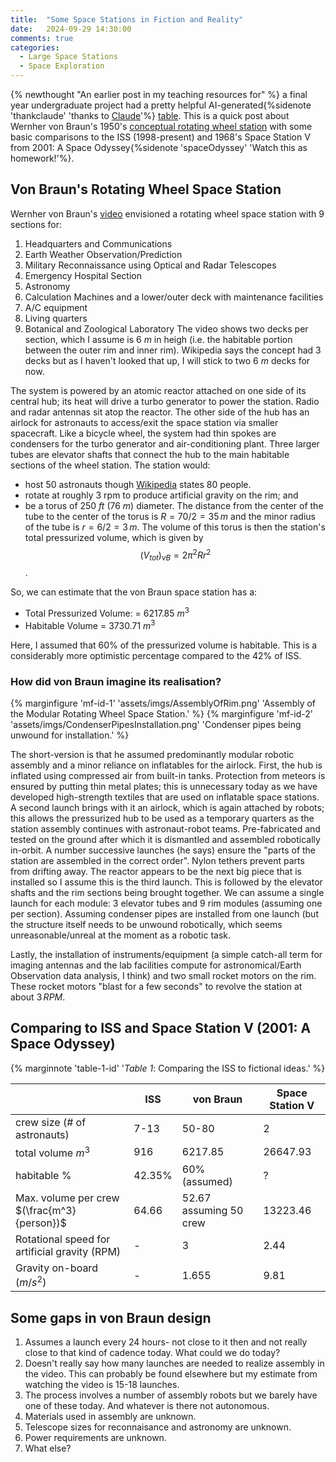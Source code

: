 ```yaml
---
title:  "Some Space Stations in Fiction and Reality"
date:   2024-09-29 14:30:00
comments: true
categories:
  - Large Space Stations
  - Space Exploration
---
```

{% newthought "An earlier post in my teaching resources for" %} a final
year undergraduate project had a pretty helpful
AI-generated{%sidenote 'thankclaude' 'thanks to [Claude](claude.ai)'%}
[table](https://www.angadhn.com/online_textbooks/UG_final_year_project/#large-space-stations-modular-or-monolithic).
This is a quick post about Wernher von Braun's 1950's
[conceptual rotating wheel station](https://www.youtube.com/watch?v=5JJL8CUfF-o) with some basic comparisons
to the ISS (1998-present) and 1968's Space Station V from 2001: A Space
Odyssey{%sidenote 'spaceOdyssey' 'Watch this as homework!'%}.

## Von Braun's Rotating Wheel Space Station
Wernher von Braun's [video](https://www.youtube.com/watch?v=5JJL8CUfF-o) envisioned a rotating wheel
space station with 9 sections for:
1. Headquarters and Communications
2. Earth Weather Observation/Prediction
3. Military Reconnaissance using Optical and Radar Telescopes
4. Emergency Hospital Section
5. Astronomy
6. Calculation Machines and a lower/outer deck with maintenance facilities
7. A/C equipment
8. Living quarters
9. Botanical and Zoological Laboratory
The video shows two decks per section, which I assume is 6 $m$ in heigh (i.e. the habitable portion between the
outer rim and inner rim). Wikipedia says the concept had 3 decks but as I haven't looked that up, I will stick to two
6 $m$ decks for now.

The system is powered by an atomic reactor attached on one side of its central hub; its heat will drive a
turbo generator to power the station. Radio and radar antennas sit atop the reactor. The other side of the hub has
an airlock for astronauts to access/exit the space station via smaller spacecraft. Like a bicycle wheel, the system
had thin spokes are condensers for the turbo generator and air-conditioning plant. Three larger tubes are elevator
shafts that connect the hub to the main habitable sections of the wheel station. The station would:
- host 50 astronauts though [Wikipedia](https://en.wikipedia.org/wiki/Rotating_wheel_space_station#History) states 80 people.
- rotate at roughly 3 rpm to produce artificial gravity on the rim; and
- be a torus of 250 $ft$ (76  $m$) diameter. The distance from the center of the tube to the center of the torus is $R = 70/2 = 35 \, m$ and the minor radius of the tube is $r = 6/2 = 3 \, m$. The volume of this torus is then the station's total pressurized volume, which is given by $$(V_{tot})_{vB} = 2 {\pi^2} R {r^2}$$.

So, we can estimate that the von Braun space station has a:
- Total Pressurized Volume: = 6217.85 $m^3$
- Habitable Volume = 3730.71 $m^3$ 

Here, I assumed that 60% of the pressurized volume is habitable. This is a considerably more optimistic percentage
compared to the 42% of ISS.

### How did von Braun imagine its realisation?
{% marginfigure 'mf-id-1' 'assets/imgs/AssemblyOfRim.png' 'Assembly of the Modular Rotating Wheel Space Station.'  %}
{% marginfigure 'mf-id-2' 'assets/imgs/CondenserPipesInstallation.png' 'Condenser pipes being unwound for installation.'  %}

The short-version is that he assumed predominantly modular robotic assembly and a minor reliance on inflatables
for the airlock. First, the hub is inflated using compressed air from built-in tanks. Protection from meteors
is ensured by putting thin metal plates; this is unnecessary today as we have developed high-strength textiles
that are used on inflatable space stations. A second launch brings with it an airlock, which is again attached
by robots; this allows the pressurized hub to be used as a temporary quarters as the station assembly continues
with astronaut-robot teams.
Pre-fabricated and tested on the ground after which it is dismantled and assembled robotically in-orbit.
A number successive launches (he says) ensure the "parts of the station  are assembled in the correct order".
Nylon tethers prevent parts from drifting away. The reactor appears to be the next big piece that is installed
so I assume this is the third launch. This is followed by the elevator shafts and the rim sections being brought
together. We can assume a single launch for each module: $3$ elevator tubes and 9 rim modules (assuming one per
section). Assuming condenser pipes are installed from one launch (but the structure itself needs to be unwound robotically, which seems unreasonable/unreal at the moment as a robotic task.


Lastly, the installation of instruments/equipment (a simple catch-all term for imaging antennas and
the lab facilities compute for astronomical/Earth Observation data analysis, I think) and two small
rocket motors on the rim. These rocket motors "blast for a few seconds" to revolve the station at about
$3 \, RPM$. 

## Comparing to ISS and Space Station V (2001: A Space Odyssey)
{% marginnote 'table-1-id' '*Table 1*:  Comparing the ISS to fictional ideas.' %}

|                                              | ISS    | von Braun              | Space Station V |
| -------------------------------------------- | ------ | ---------------------- | --------------- |
| crew size (# of astronauts)                  | 7-13   | 50-80                  | 2               |
| total volume $m^3$                           | 916    | 6217.85                | 26647.93        |
| habitable %                                  | 42.35% | 60% (assumed)          | ?               |
| Max. volume per crew $(\frac{m^3}{person})$  | 64.66  | 52.67 assuming 50 crew | 13223.46        |
| Rotational speed for artificial gravity (RPM)|  -     | 3                      | 2.44            |
| Gravity on-board  ($m/s^2$)                  |  -     | 1.655                  | 9.81            |

## Some gaps in von Braun design
1. Assumes a launch every 24 hours- not close to it then and not really close to that kind of cadence today. What could we do today?
2. Doesn't really say how many launches are needed to realize assembly in the video. This can probably be found elsewhere but my estimate from watching the video is 15-18 launches.
3. The process involves a number of assembly robots but we barely have one of these today. And whatever is there not autonomous.
4. Materials used in assembly are unknown.
5. Telescope sizes for reconnaisance and astronomy are unknown.
6. Power requirements are unknown.
7. What else?
